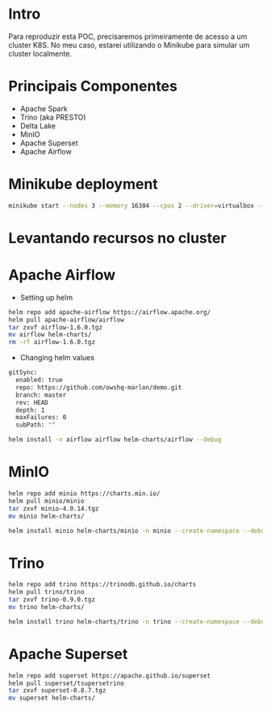 # Intro

Para reproduzir esta POC, precisaremos primeiramente de acesso a um cluster K8S.
No meu caso, estarei utilizando o Minikube para simular um cluster localmente.

# Principais Componentes
- Apache Spark
- Trino  (aka PRESTO)
- Delta Lake
- MinIO
- Apache Superset
- Apache Airflow

# Minikube deployment

```sh
minikube start --nodes 3 --memory 16384 --cpus 2 --driver=virtualbox --disk-size 100GB
```
# Levantando recursos no cluster

# Apache Airflow
- Setting up helm
```sh
helm repo add apache-airflow https://airflow.apache.org/
helm pull apache-airflow/airflow
tar zxvf airflow-1.6.0.tgz
mv airflow helm-charts/
rm -rf airflow-1.6.0.tgz
```

- Changing helm values
```sh
gitSync:
  enabled: true
  repo: https://github.com/owshq-marlon/demo.git
  branch: master
  rev: HEAD
  depth: 1
  maxFailures: 0
  subPath: ""
```

```sh
helm install -n airflow airflow helm-charts/airflow --debug
```

# MinIO
```sh
helm repo add minio https://charts.min.io/ 
helm pull minio/minio
tar zxvf minio-4.0.14.tgz
mv minio helm-charts/
```

```sh
helm install minio helm-charts/minio -n minio --create-namespace --debug
```

# Trino
```sh
helm repo add trino https://trinodb.github.io/charts
helm pull trino/trino
tar zxvf trino-0.9.0.tgz
mv trino helm-charts/
```
```sh
helm install trino helm-charts/trino -n trino --create-namespace --debug
```

# Apache Superset
```sh
helm repo add superset https://apache.github.io/superset
helm pull superset/tsupersetrino
tar zxvf superset-0.8.7.tgz
mv superset helm-charts/
```